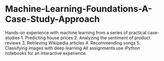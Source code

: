 # Machine-Learning-Foundations-A-Case-Study-Approach
  Hands-on experience with machine learning from a series of practical case-studies
    1. Predicting house prices
    2. Analyzing the sentiment of product reviews
    3. Retrieving Wikipedia articles
    4. Recommending songs
    5. Classifying images with deep learning
All assignments use iPython notebooks for an interactive experience.
